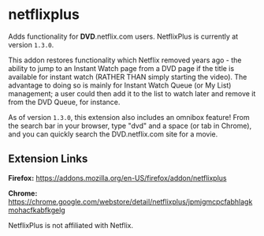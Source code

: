 # netflixplus
Adds functionality for **DVD**.netflix.com users. 
NetflixPlus is currently at version `1.3.0`.

This addon restores functionality which Netflix removed years ago - the ability to jump to an Instant Watch page from a DVD page if the title is available for instant watch (RATHER THAN simply starting the video).  The advantage to doing so is mainly for Instant Watch Queue (or My List) management; a user could then add it to the list to watch later and remove it from the DVD Queue, for instance.  

As of version `1.3.0`, this extension also includes an omnibox feature!  From the search bar in your browser, type "dvd" and a space (or tab in Chrome), and you can quickly search the DVD.netflix.com site for a movie.


## Extension Links


**Firefox:** https://addons.mozilla.org/en-US/firefox/addon/netflixplus

**Chrome:** https://chrome.google.com/webstore/detail/netflixplus/jpmjgmcpcfabhlagkmohacfkabfkgelg


NetflixPlus is not affiliated with Netflix.